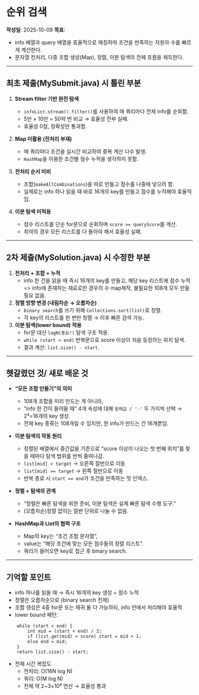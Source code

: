 # 순위 검색

**작성일**: 2025-10-09
**목표**: 
- info 배열과 query 배열을 효율적으로 매칭하여 조건을 만족하는 지원자 수를 빠르게 계산한다.
- 문자열 전처리, 다중 조합 생성(Map), 정렬, 이분 탐색의 전체 흐름을 체득한다.

---

## 최초 제출(MySubmit.java) 시 틀린 부분
1. **Stream filter 기반 완전 탐색**
   - `infoList.stream().filter()`를 사용하여 매 쿼리마다 전체 info를 순회함.
   - 5만 × 10만 = 50억 번 비교 → 효율성 전부 실패.
   - 효율성 0점, 정확성만 통과함.

2. **Map 미활용 (전처리 부재)**
   - 매 쿼리마다 조건을 실시간 비교하여 중복 계산 다수 발생.
   - `HashMap`을 이용한 조건별 점수 누적을 생각하지 못함.

3. **전처리 순서 미비**
    - 조합(`makeAllCombinations`)을 따로 만들고 점수를 나중에 넣으려 함.
    - 실제로는 info 하나 읽을 때 바로 16개의 key를 만들고 점수를 누적해야 효율적임.

4. **이분 탐색 미적용**
    - 점수 리스트를 단순 for문으로 순회하며 `score >= queryScore`를 계산.
    - 최악의 경우 모든 리스트를 다 돌아야 해서 효율성 실패.

---

## 2차 제출(MySolution.java) 시 수정한 부분
1. **전처리 + 조합 + 누적**
    - info 한 건을 읽을 때 즉시 16개의 key를 만들고, 해당 key 리스트에 점수 누적 => info에 존재하는 재료로만 경우의 수 map제작, 불필요한 108개 모두 만들필요 없음.
2. **정렬 방향 변경 (내림차순 → 오름차순)**
    - `binary search`를 쓰기 위해 `Collections.sort(list)`로 정렬.
    - 각 key의 리스트를 한 번만 정렬 → 이후 빠른 검색 가능.
3. **이분 탐색(lower bound) 적용**
    - for문 대신 `logN(중요!)` 탐색 구조 적용.
    - `while (start < end)` 반복문으로 score 이상이 처음 등장하는 위치 탐색.
    - 결과 계산: `list.size() - start`.

---

## 헷갈렸던 것/ 새로 배운 것
- **“모든 조합 만들기”의 의미**
    - 108개 조합을 미리 만드는 게 아니라,
    - “info 한 건이 들어올 때” 4개 속성에 대해 `원래값 / '-'` 두 가지씩 선택 → 2⁴=16개의 key 생성.
    - 전체 key 종류는 108개일 수 있지만, 한 info가 만드는 건 16개뿐임.

- **이분 탐색의 작동 원리**
    - 정렬된 배열에서 중간값을 기준으로 “score 이상이 나오는 첫 번째 위치”를 찾을 때마다 탐색 범위를 반씩 줄여나감.
    - `list[mid] < target` → 오른쪽 절반으로 이동
    - `list[mid] >= target` → 왼쪽 절반으로 이동
    - 반복 종료 시 `start == end`가 조건을 만족하는 첫 인덱스.

- **정렬 + 탐색의 관계**
    - “정렬은 빠른 탐색을 위한 준비, 이분 탐색은 실제 빠른 탐색 수행 도구.”
    - (오름차순)정렬 없이는 절반 단위로 나눌 수 없음.

- **HashMap과 List의 협력 구조**
    - Map의 key는 “조건 조합 문자열”,
    - value는 “해당 조건에 맞는 모든 점수들의 정렬 리스트”.
    - 쿼리가 들어오면 key로 접근 후 binary search.
---

## 기억할 포인트
- info 하나를 읽을 때 → 즉시 16개의 key 생성 + 점수 누적
- 정렬은 오름차순으로 (binary search 전제)
- 조합 생성은 4중 for문 또는 재귀 둘 다 가능하되, info 안에서 처리해야 효율적
- lower bound 패턴:
```
    while (start < end) {
        int mid = (start + end) / 2;
        if (list.get(mid) < score) start = mid + 1;
        else end = mid;
    }
    return list.size() - start;
```
- 전체 시간 복잡도
    - 전처리: O(16N log N)
    - 쿼리: O(M log N)
    - 전체 약 2~3×10⁶ 연산 → 효율성 통과

